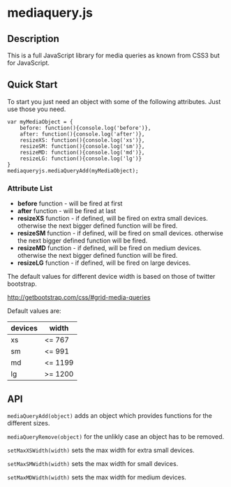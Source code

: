mediaquery.js
=============

## Description

This is a full JavaScript library for media queries as known from CSS3 but for JavaScript.


## Quick Start

To start you just need an object with some of the following attributes. Just use those you need.

```
var myMediaObject = {
    before: function(){console.log('before')},
 	after: function(){console.log('after')},
 	resizeXS: function(){console.log('xs')},
 	resizeSM: function(){console.log('sm')},
 	resizeMD: function(){console.log('md')},
 	resizeLG: function(){console.log('lg')}
}
mediaqueryjs.mediaQueryAdd(myMediaObject);
```

### Attribute List

- **before** function - will be fired at first
- **after** function - will be fired at last
- **resizeXS** function - if defined, will be fired on extra small devices. otherwise the next bigger defined function will be fired.
- **resizeSM** function - if defined, will be fired on small devices. otherwise the next bigger defined function will be fired.
- **resizeMD** function - if defined, will be fired on medium devices. otherwise the next bigger defined function will be fired.
- **resizeLG** function - if defined, will be fired on large devices.

The default values for different device width is based on those of twitter bootstrap.

<http://getbootstrap.com/css/#grid-media-queries>

Default values are:

| devices       |  width    |
| ------------- | --------- |
| xs            |  <= 767   |
| sm            |  <= 991   |
| md            |  <= 1199  |
| lg            |  >= 1200  |


## API

`mediaQueryAdd(object)` adds an object which provides functions for the different sizes.

`mediaQueryRemove(object)` for the unlikly case an object has to be removed.

`setMaxXSWidth(width)` sets the max width for extra small devices.

`setMaxSMWidth(width)` sets the max width for small devices.

`setMaxMDWidth(width)` sets the max width for medium devices.

